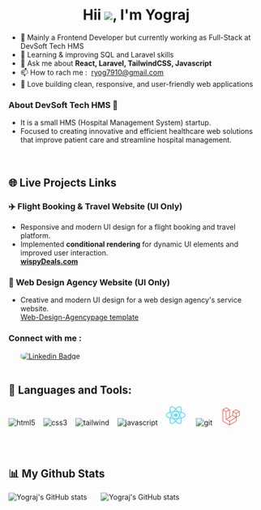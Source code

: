 <h1 align="center">Hii  <img src="https://media.giphy.com/media/hvRJCLFzcasrR4ia7z/giphy.gif" width="30px">, I'm Yograj </h1>

- 🔹 Mainly a Frontend Developer but currently working as Full-Stack at DevSoft Tech HMS
- 🌱 Learning & improving SQL and Laravel skills
- 💬 Ask me about **React, Laravel, TailwindCSS, Javascript**
- 📫 How to rach me : &nbsp;ryog7910@gmail.com
- 🚀 Love building clean, responsive, and user-friendly web applications

### About DevSoft Tech HMS 🏥
- It is a small HMS (Hospital Management System) startup.
- Focused  to creating innovative and efficient healthcare web solutions <br> that improve patient care and streamline hospital management. 
  <br> <br> <br>
## 🌐 Live Projects Links

### ✈️ Flight Booking & Travel Website (UI Only) 
  - Responsive and modern UI design for a flight booking and travel platform.
  - Implemented **conditional rendering** for dynamic UI elements and improved user interaction. <br>
  [**wispyDeals.com**](https://wispydeals.com/)

### 💼 Web Design Agency Website (UI Only)  
- Creative and modern UI design for a web design agency's service website.<br>
  <a href="https://yograj2024.github.io/-Web-Design-Agencypage/">Web-Design-Agencypage template</a>

<h3 align="left">Connect with me :</h3>
 <div id="badges">
  <span> &nbsp; &nbsp; &nbsp;</span> <a href=www.linkedin.com/in/yograj-singh-750a07315" target="blank">
    <img src="https://img.shields.io/badge/Linkedin-blue?style=for-the-badge&logo=linkedin&logoColor=white" alt="Linkedin Badge" style="border-radius:30%;"/>
  </a>
</div>

<br>



## 🚀 Languages and Tools:
<p align="centre">
  <img src="https://skillicons.dev/icons?i=html" alt="html5" width="35" height="35"  />&nbsp;
 &nbsp; <img src="https://skillicons.dev/icons?i=css" alt="css3" width="35" height="45"/>&nbsp;
 &nbsp; <img src="https://skillicons.dev/icons?i=tailwindcss" alt="tailwind" width="35" height="40"/> &nbsp;
 &nbsp;<img src="https://skillicons.dev/icons?i=js"  alt="javascript"  width="35" height="35"/>&nbsp;
 &nbsp;  <img src="https://raw.githubusercontent.com/devicons/devicon/master/icons/react/react-original.svg" alt="react" width="40" height="40"/> &nbsp;
 &nbsp;  <img src="https://www.vectorlogo.zone/logos/git-scm/git-scm-icon.svg" alt="git" width="40" height="40"/>&nbsp;&nbsp;
 &nbsp; <img src="https://raw.githubusercontent.com/devicons/devicon/master/icons/laravel/laravel-original.svg" alt="laravel" width="35" height="35"/> 
 </p>
<br>

<br>

## 📊 My Github Stats
<p>
  <img src="https://streak-stats.demolab.com/?user=yograj2024&show_icons=true" alt="Yograj's GitHub stats" />  &nbsp; &nbsp; &nbsp;
  <img src="https://github-readme-stats.vercel.app/api/top-langs/?username=yograj2024" alt="Yograj's GitHub stats"  />
</p>
<!-- https://metrics.lecoq.io/yograj2024?template=classic&base.repositories=0&isocalendar=1&languages=1&followup=1 -->

